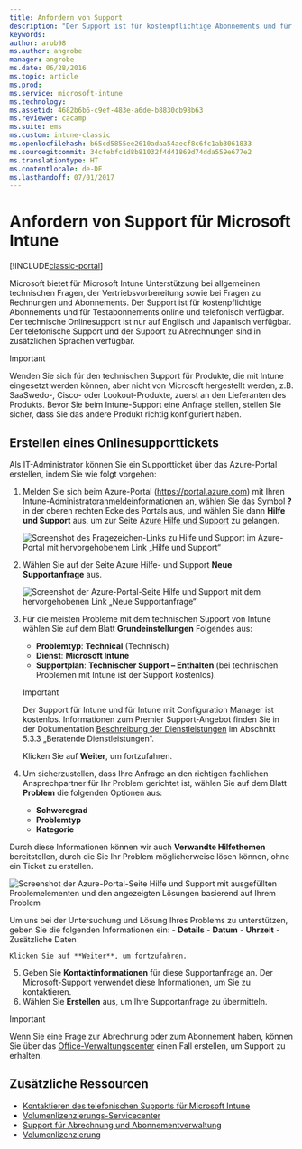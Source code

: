 ```yaml
---
title: Anfordern von Support
description: "Der Support ist für kostenpflichtige Abonnements und für Testabonnements online und telefonisch verfügbar."
keywords: 
author: arob98
ms.author: angrobe
manager: angrobe
ms.date: 06/28/2016
ms.topic: article
ms.prod: 
ms.service: microsoft-intune
ms.technology: 
ms.assetid: 4682b6b6-c9ef-483e-a6de-b8830cb98b63
ms.reviewer: cacamp
ms.suite: ems
ms.custom: intune-classic
ms.openlocfilehash: b65cd5855ee2610adaa54aecf8c6fc1ab3061833
ms.sourcegitcommit: 34cfebfc1d8b81032f4d41869d74dda559e677e2
ms.translationtype: HT
ms.contentlocale: de-DE
ms.lasthandoff: 07/01/2017
---
```

# <a name="how-to-get-support-for-microsoft-intune"></a>Anfordern von Support für Microsoft Intune

[!INCLUDE[classic-portal](../includes/classic-portal.md)]

Microsoft bietet für Microsoft Intune Unterstützung bei allgemeinen technischen Fragen, der Vertriebsvorbereitung sowie bei Fragen zu Rechnungen und Abonnements. Der Support ist für kostenpflichtige Abonnements und für Testabonnements online und telefonisch verfügbar. Der technische Onlinesupport ist nur auf Englisch und Japanisch verfügbar. Der telefonische Support und der Support zu Abrechnungen sind in zusätzlichen Sprachen verfügbar.

>[!IMPORTANT]
> Wenden Sie sich für den technischen Support für Produkte, die mit Intune eingesetzt werden können, aber nicht von Microsoft hergestellt werden, z.B. SaaSwedo-, Cisco- oder Lookout-Produkte, zuerst an den Lieferanten des Produkts. Bevor Sie beim Intune-Support eine Anfrage stellen, stellen Sie sicher, dass Sie das andere Produkt richtig konfiguriert haben.

## <a name="create-an-online-support-ticket"></a>Erstellen eines Onlinesupporttickets

Als IT-Administrator können Sie ein Supportticket über das Azure-Portal erstellen, indem Sie wie folgt vorgehen:

1. Melden Sie sich beim Azure-Portal (https://portal.azure.com) mit Ihren Intune-Administratoranmeldeinformationen an, wählen Sie das Symbol **?** in der oberen rechten Ecke des Portals aus, und wählen Sie dann **Hilfe und Support** aus, um zur Seite [Azure Hilfe und Support](https://portal.azure.com/#blade/Microsoft_Azure_Support/HelpAndSupportBlade/overview) zu gelangen.

    ![Screenshot des Fragezeichen-Links zu Hilfe und Support im Azure-Portal mit hervorgehobenem Link „Hilfe und Support“](./media/azure-get-support.png)

2. Wählen Sie auf der Seite Azure Hilfe- und Support **Neue Supportanfrage** aus.

    ![Screenshot der Azure-Portal-Seite Hilfe und Support mit dem hervorgehobenen Link „Neue Supportanfrage“](media/azure-support-ticket-link.png)
3. Für die meisten Probleme mit dem technischen Support von Intune wählen Sie auf dem Blatt **Grundeinstellungen** Folgendes aus:
    - **Problemtyp**: **Technical** (Technisch)
    - **Dienst**: **Microsoft Intune**
    - **Supportplan**: **Technischer Support – Enthalten** (bei technischen Problemen mit Intune ist der Support kostenlos).

    >[!IMPORTANT]
    >Der Support für Intune und für Intune mit Configuration Manager ist kostenlos. Informationen zum Premier Support-Angebot finden Sie in der Dokumentation [Beschreibung der Dienstleistungen](https://www.microsoft.com/en-us/microsoftservices/services-list.aspx) im Abschnitt 5.3.3 „Beratende Dienstleistungen“.

    Klicken Sie auf **Weiter**, um fortzufahren.
4. Um sicherzustellen, dass Ihre Anfrage an den richtigen fachlichen Ansprechpartner für Ihr Problem gerichtet ist, wählen Sie auf dem Blatt **Problem** die folgenden Optionen aus:
    - **Schweregrad**
    - **Problemtyp**
    - **Kategorie**

 Durch diese Informationen können wir auch **Verwandte Hilfethemen** bereitstellen, durch die Sie Ihr Problem möglicherweise lösen können, ohne ein Ticket zu erstellen.

 ![Screenshot der Azure-Portal-Seite Hilfe und Support mit ausgefüllten Problemelementen und den angezeigten Lösungen basierend auf Ihrem Problem](./media/support-need-solutions.png)

 Um uns bei der Untersuchung und Lösung Ihres Problems zu unterstützen, geben Sie die folgenden Informationen ein:
    -   **Details**
    - **Datum**
    - **Uhrzeit**
    - Zusätzliche Daten

    Klicken Sie auf **Weiter**, um fortzufahren.
5. Geben Sie **Kontaktinformationen** für diese Supportanfrage an. Der Microsoft-Support verwendet diese Informationen, um Sie zu kontaktieren.
6. Wählen Sie **Erstellen** aus, um Ihre Supportanfrage zu übermitteln.

>[!IMPORTANT]
>Wenn Sie eine Frage zur Abrechnung oder zum Abonnement haben, können Sie über das [Office-Verwaltungscenter](https://portal.office.com/Support/SupportEntry.aspx) einen Fall erstellen, um Support zu erhalten.

## <a name="additional-resources"></a>Zusätzliche Ressourcen
- [Kontaktieren des telefonischen Supports für Microsoft Intune](contact-assisted-phone-support-for-microsoft-intune.md)
- [Volumenlizenzierungs-Servicecenter](http://go.microsoft.com/fwlink/p/?LinkID=282016)
- [Support für Abrechnung und Abonnementverwaltung](https://support.office.com/article/Contact-Office-365-for-business-support-Admin-Help-32a17ca7-6fa0-4870-8a8d-e25ba4ccfd4b?ui=en-US&rs=en-US&ad=US)
- [Volumenlizenzierung](http://go.microsoft.com/fwlink/p/?LinkID=282015)

